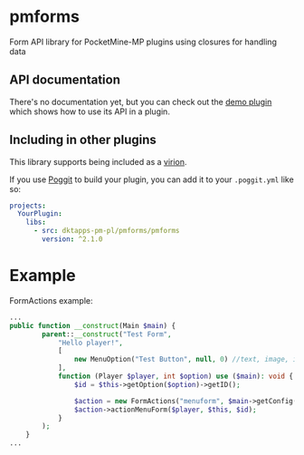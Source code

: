 # pmforms
Form API library for PocketMine-MP plugins using closures for handling data

## API documentation
There's no documentation yet, but you can check out the [demo plugin](https://github.com/dktapps-pm-pl/pmforms-demo) which shows how to use its API in a plugin.

## Including in other plugins
This library supports being included as a [virion](https://github.com/poggit/support/blob/master/virion.md).

If you use [Poggit](https://poggit.pmmp.io) to build your plugin, you can add it to your `.poggit.yml` like so:

```yml
projects:
  YourPlugin:
    libs:
      - src: dktapps-pm-pl/pmforms/pmforms
        version: ^2.1.0
```

# Example
FormActions example:

```php
...
public function __construct(Main $main) {
		parent::__construct("Test Form",
			"Hello player!",
			[
				new MenuOption("Test Button", null, 0) //text, image, id
			],
			function (Player $player, int $option) use ($main): void {
				$id = $this->getOption($option)->getID();

				$action = new FormActions("menuform", $main->getConfig()->get("formactions"));
				$action->actionMenuForm($player, $this, $id);
			}
		);
	}
...
```
